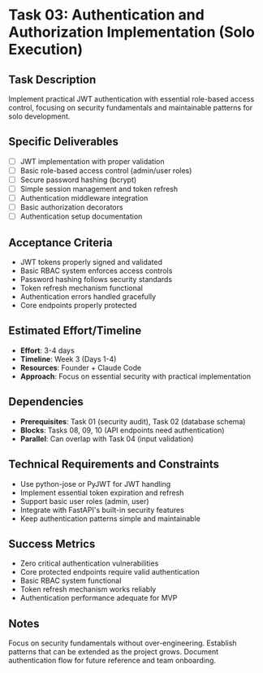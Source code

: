 # Task 03: Authentication and Authorization Implementation (Solo Execution)

## Task Description
Implement practical JWT authentication with essential role-based access control, focusing on security fundamentals and maintainable patterns for solo development.

## Specific Deliverables
- [ ] JWT implementation with proper validation
- [ ] Basic role-based access control (admin/user roles)
- [ ] Secure password hashing (bcrypt)
- [ ] Simple session management and token refresh
- [ ] Authentication middleware integration
- [ ] Basic authorization decorators
- [ ] Authentication setup documentation

## Acceptance Criteria
- JWT tokens properly signed and validated
- Basic RBAC system enforces access controls
- Password hashing follows security standards
- Token refresh mechanism functional
- Authentication errors handled gracefully
- Core endpoints properly protected

## Estimated Effort/Timeline
- **Effort**: 3-4 days
- **Timeline**: Week 3 (Days 1-4)
- **Resources**: Founder + Claude Code
- **Approach**: Focus on essential security with practical implementation

## Dependencies
- **Prerequisites**: Task 01 (security audit), Task 02 (database schema)
- **Blocks**: Tasks 08, 09, 10 (API endpoints need authentication)
- **Parallel**: Can overlap with Task 04 (input validation)

## Technical Requirements and Constraints
- Use python-jose or PyJWT for JWT handling
- Implement essential token expiration and refresh
- Support basic user roles (admin, user)
- Integrate with FastAPI's built-in security features
- Keep authentication patterns simple and maintainable

## Success Metrics
- Zero critical authentication vulnerabilities
- Core protected endpoints require valid authentication
- Basic RBAC system functional
- Token refresh mechanism works reliably
- Authentication performance adequate for MVP

## Notes
Focus on security fundamentals without over-engineering. Establish patterns that can be extended as the project grows. Document authentication flow for future reference and team onboarding.